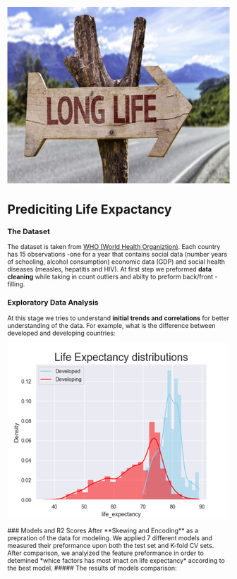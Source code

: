 <p align="center"> 
 <img width="1000" height="400" alt="Ekran Resmi 2021-06-28 01 15 28" src="https://github.com/ItayG6454/Data-Science-Portfolio/blob/main/photos/long%20lives%20cutted.jpg">
</p>

# Prediciting Life Expactancy

### The Dataset
The dataset is taken from [WHO (World Health Organiztion)](https://www.who.int/data/gho/data/themes/mortality-and-global-health-estimates).
Each country has 15 observations -one for a year that contains social data (number years of schooling, alcohol consumption) economic data (GDP) and social health diseases (measles, hepatitis and HIV).
At first step we preformed **data cleaning** while taking in count outliers and abilty to preform back/front - filling. 
### Exploratory Data Analysis
At this stage we tries to understand **initial trends and correlations** for better understanding of the data.
For example, what is the difference between developed and developing countries:
<p align="center"> 
 <img width="500" height="400" src="https://github.com/ItayG6454/Data-Science-Portfolio/blob/main/photos/life_dist.png">
</p>
### Models and R2 Scores
After **Skewing and Encoding** as a prepration of the data for modeling.
We applied 7 different models and measured their preformance upon both the test set and K-fold CV sets.
After comparison, we analyized the feature preformance in order to detemined *whice factors has most imact on life expectancy* according to the best model. 
##### The results of models comparison:
